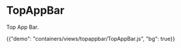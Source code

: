 # TopAppBar

<p class="description">Top App Bar.</p>

{{"demo": "containers/views/topappbar/TopAppBar.js", "bg": true}}
